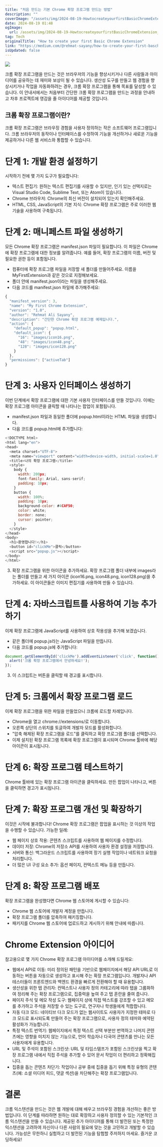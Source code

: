 ```yaml
---
title: "처음 만드는 기본 Chrome 확장 프로그램 만드는 방법"
description: ""
coverImage: "/assets/img/2024-08-19-HowtocreateyourfirstBasicChromeExtension_0.png"
date: 2024-08-19 01:48
ogImage: 
  url: /assets/img/2024-08-19-HowtocreateyourfirstBasicChromeExtension_0.png
tag: Tech
originalTitle: "How to create your first Basic Chrome Extension"
link: "https://medium.com/@rehmat-sayany/how-to-create-your-first-baschrome-extension-e05f2d126ab5"
isUpdated: false
---
```



<img src="/assets/img/2024-08-19-HowtocreateyourfirstBasicChromeExtension_0.png" />

크롬 확장 프로그램을 만드는 것은 브라우저의 기능을 향상시키거나 다른 사람들과 아이디어를 공유하는 데 재미와 보상이 될 수 있습니다. 생산성 도구를 만들고 웹 경험을 향상시키거나 작업을 자동화하려는 경우, 크롬 확장 프로그램을 통해 목표를 달성할 수 있습니다. 이 안내서에서는 처음부터 간단한 크롬 확장 프로그램을 만드는 과정을 안내하고 차후 프로젝트에 영감을 줄 아이디어를 제공할 것입니다.

## 크롬 확장 프로그램이란?

크롬 확장 프로그램은 브라우징 경험을 사용자 정의하는 작은 소프트웨어 프로그램입니다. 크롬 브라우저의 동작이나 인터페이스를 수정하여 기능을 개선하거나 새로운 기능을 제공하거나 다른 웹 서비스와 통합할 수 있습니다.

<!-- cozy-coder - 수평 -->
<ins class="adsbygoogle"
     style="display:block"
     data-ad-client="ca-pub-4877378276818686"
     data-ad-slot="1107185301"
     data-ad-format="auto"
     data-full-width-responsive="true"></ins>
<script>
     (adsbygoogle = window.adsbygoogle || []).push({});
</script>

# 단계 1: 개발 환경 설정하기

시작하기 전에 몇 가지 도구가 필요합니다:

- 텍스트 편집기: 원하는 텍스트 편집기를 사용할 수 있지만, 인기 있는 선택지로는 Visual Studio Code, Sublime Text, 또는 Atom이 있습니다.
- Chrome 브라우저: Chrome의 최신 버전이 설치되어 있는지 확인해주세요.
- HTML, CSS, JavaScript의 기본 지식: Chrome 확장 프로그램은 주로 이러한 웹 기술을 사용하여 구축됩니다.

# 단계 2: 매니페스트 파일 생성하기

<!-- cozy-coder - 수평 -->
<ins class="adsbygoogle"
     style="display:block"
     data-ad-client="ca-pub-4877378276818686"
     data-ad-slot="1107185301"
     data-ad-format="auto"
     data-full-width-responsive="true"></ins>
<script>
     (adsbygoogle = window.adsbygoogle || []).push({});
</script>

모든 Chrome 확장 프로그램은 manifest.json 파일이 필요합니다. 이 파일은 Chrome에 확장 프로그램에 대한 정보를 알려줍니다. 예를 들어, 확장 프로그램의 이름, 버전 및 필요한 권한 등이 포함됩니다.

- 컴퓨터에 확장 프로그램 파일을 저장할 새 폴더를 만들어주세요. 이름을 MyFirstExtension과 같은 것으로 지정해보세요.
- 폴더 안에 manifest.json이라는 파일을 생성해주세요.
- 다음 코드를 manifest.json 파일에 추가해주세요:

```js
{
  "manifest_version": 3,
  "name": "My First Chrome Extension",
  "version": "1.0",
  "author": "Rehmat Ali Sayany",
  "description": "간단한 Chrome 확장 프로그램 예제입니다.",
  "action": {
    "default_popup": "popup.html",
    "default_icon": {
      "16": "images/icon16.png",
      "48": "images/icon48.png",
      "128": "images/icon128.png"
    }
  },
  "permissions": ["activeTab"]
}
```

# 단계 3: 사용자 인터페이스 생성하기

<!-- cozy-coder - 수평 -->
<ins class="adsbygoogle"
     style="display:block"
     data-ad-client="ca-pub-4877378276818686"
     data-ad-slot="1107185301"
     data-ad-format="auto"
     data-full-width-responsive="true"></ins>
<script>
     (adsbygoogle = window.adsbygoogle || []).push({});
</script>

이번 단계에서 확장 프로그램에 대한 기본 사용자 인터페이스를 만들 것입니다. 이에는 확장 프로그램 아이콘을 클릭할 때 나타나는 팝업이 포함됩니다.

- manifest.json 파일과 동일한 폴더에 popup.html이라는 HTML 파일을 생성합니다.
- 다음 코드를 popup.html에 추가합니다:

```js
<!DOCTYPE html>
<html lang="en">
<head>
  <meta charset="UTF-8">
  <meta name="viewport" content="width=device-width, initial-scale=1.0">
  <title>나의 확장 프로그램</title>
  <style>
    body {
      width: 200px;
      font-family: Arial, sans-serif;
      padding: 10px;
    }
    button {
      width: 100%;
      padding: 10px;
      background-color: #4CAF50;
      color: white;
      border: none;
      cursor: pointer;
    }
  </style>
</head>
<body>
  <h1>환영합니다!</h1>
  <button id="clickMe">클릭</button>
  <script src="popup.js"></script>
</body>
</html>
```

3. 확장 프로그램을 위한 아이콘을 추가하세요. 확장 프로그램 폴더 내부에 images라는 폴더를 만들고 세 가지 아이콘 (icon16.png, icon48.png, icon128.png)을 추가하세요. 이 아이콘들은 이미지 편집기를 사용하여 만들 수 있습니다.

<!-- cozy-coder - 수평 -->
<ins class="adsbygoogle"
     style="display:block"
     data-ad-client="ca-pub-4877378276818686"
     data-ad-slot="1107185301"
     data-ad-format="auto"
     data-full-width-responsive="true"></ins>
<script>
     (adsbygoogle = window.adsbygoogle || []).push({});
</script>

# 단계 4: 자바스크립트를 사용하여 기능 추가하기

이제 확장 프로그램에 JavaScript를 사용하여 상호 작용성을 추가해 보겠습니다.

- 같은 폴더에 popup.js라는 JavaScript 파일을 만듭니다.
- 다음 코드를 popup.js에 추가합니다:

```js
document.getElementById('clickMe').addEventListener('click', function() {
  alert('크롬 확장 프로그램에서 안녕하세요!');
});
```

<!-- cozy-coder - 수평 -->
<ins class="adsbygoogle"
     style="display:block"
     data-ad-client="ca-pub-4877378276818686"
     data-ad-slot="1107185301"
     data-ad-format="auto"
     data-full-width-responsive="true"></ins>
<script>
     (adsbygoogle = window.adsbygoogle || []).push({});
</script>

3. 이 스크립트는 버튼을 클릭할 때 경고를 표시합니다.

# 단계 5: 크롬에서 확장 프로그램 로드

이제 확장 프로그램을 위한 파일을 만들었으니 크롬에 로드할 차례입니다.

- Chrome을 열고 chrome://extensions/로 이동합니다.
- 오른쪽 상단의 스위치를 토글하여 개발자 모드를 활성화합니다.
- "압축 해제된 확장 프로그램을 로드"를 클릭하고 확장 프로그램 폴더를 선택합니다.
- 이제 설치된 확장 프로그램 목록에 확장 프로그램이 표시되며 Chrome 툴바에 해당 아이콘이 표시됩니다.

<!-- cozy-coder - 수평 -->
<ins class="adsbygoogle"
     style="display:block"
     data-ad-client="ca-pub-4877378276818686"
     data-ad-slot="1107185301"
     data-ad-format="auto"
     data-full-width-responsive="true"></ins>
<script>
     (adsbygoogle = window.adsbygoogle || []).push({});
</script>

# 단계 6: 확장 프로그램 테스트하기

Chrome 툴바에 있는 확장 프로그램 아이콘을 클릭하세요. 만든 팝업이 나타나고, 버튼을 클릭하면 경고가 표시됩니다.

# 단계 7: 확장 프로그램 개선 및 확장하기

이것은 시작에 불과합니다! Chrome 확장 프로그램은 팝업을 표시하는 것 이상의 작업을 수행할 수 있습니다. 가능한 일례:


<!-- cozy-coder - 수평 -->
<ins class="adsbygoogle"
     style="display:block"
     data-ad-client="ca-pub-4877378276818686"
     data-ad-slot="1107185301"
     data-ad-format="auto"
     data-full-width-responsive="true"></ins>
<script>
     (adsbygoogle = window.adsbygoogle || []).push({});
</script>

- 웹 페이지 상호 작용: 콘텐츠 스크립트를 사용하여 웹 페이지를 수정합니다.
- 데이터 저장: Chrome의 저장소 API를 사용하여 사용자 환경 설정을 저장합니다.
- 서버와 통신: 백그라운드 스크립트를 사용하여 장기 실행 작업이나 네트워크 요청을 처리합니다.
- 더 많은 UI 구성 요소 추가: 옵션 페이지, 컨텍스트 메뉴 등을 만듭니다.

# 단계 8: 확장 프로그램 배포

확장 프로그램을 완성했다면 Chrome 웹 스토어에 게시할 수 있습니다:

- Chrome 웹 스토어에 개발자 계정을 만듭니다.
- 확장 프로그램 폴더를 압축하여 패키징합니다.
- 패키지를 Chrome 웹 스토어에 업로드하고 게시하기 위해 안내에 따릅니다.

<!-- cozy-coder - 수평 -->
<ins class="adsbygoogle"
     style="display:block"
     data-ad-client="ca-pub-4877378276818686"
     data-ad-slot="1107185301"
     data-ad-format="auto"
     data-full-width-responsive="true"></ins>
<script>
     (adsbygoogle = window.adsbygoogle || []).push({});
</script>

# Chrome Extension 아이디어

참고용으로 몇 가지 Chrome 확장 프로그램 아이디어를 소개해 드릴게요:

- 웹에서 API로 이동: 미리 정의된 패턴을 기반으로 웹페이지에서 해당 API URL로 이동하는 버튼을 자동으로 생성하고 표시해 주는 확장 프로그램입니다. 개발자나 API 테스터들이 프론트엔드와 백엔드 환경을 빠르게 전환해야 할 때 유용합니다.
- 생산성을 위한 탭 관리자: 컨텍스트나 사용자 정의 카테고리에 따라 탭을 그룹화하여 정리해 주는 확장 프로그램으로, 집중력을 높여 주고 탭 혼란을 줄여 줍니다.
- 페이지 주석 및 메모 작성 도구: 웹페이지 상에 직접 텍스트를 강조할 수 있고 메모를 추가하고 주석을 저장할 수 있는 도구로, 연구자나 학생들에게 적합합니다.
- 자동 다크 모드: 네이티브 다크 모드가 없는 웹사이트도 사용자가 지정한 테마로 다크 모드로 표시되도록 만들어 주는 확장 프로그램으로, 사용자 정의 테마와 예약된 활성화가 가능합니다.
- 특정 텍스트 번역기: 웹페이지에서 특정 텍스트 선택 부분만 번역하고 나머지 콘텐츠에는 영향을 미치지 않는 기능으로, 언어 학습자나 다국어 콘텐츠를 만나는 모든 사용자에게 유용합니다.
- URL 및 주석이 포함된 스크린샷: URL 및 타임스탬프가 포함된 스크린샷을 찍고 확장 프로그램 내에서 직접 주석을 추가할 수 있어 문서 작업이 더 편리하고 정확해집니다.
- 집중을 돕는 콘텐츠 차단기: 작업이나 공부 중에 집중을 돕기 위해 특정 유형의 콘텐츠(예: 소셜 미디어 피드, 댓글 섹션)을 차단해주는 확장 프로그램입니다.

# 결론

<!-- cozy-coder - 수평 -->
<ins class="adsbygoogle"
     style="display:block"
     data-ad-client="ca-pub-4877378276818686"
     data-ad-slot="1107185301"
     data-ad-format="auto"
     data-full-width-responsive="true"></ins>
<script>
     (adsbygoogle = window.adsbygoogle || []).push({});
</script>

크롬 익스텐션을 만드는 것은 웹 개발에 대해 배우고 브라우징 경험을 개선하는 좋은 방법입니다. 이 단계를 따라하면 원하는 대로 확장하고 사용자 정의할 수 있는 기본적인 크롬 익스텐션을 만들 수 있습니다. 제공된 추가 아이디어를 통해 더 발전된 또는 특정한 익스텐션을 고려하여 자신이나 다른 사람의 필요에 맞는 것을 고민하고 개발할 수 있습니다. 가능성은 무한하니 실험하고 더 발전된 기능을 탐험할 주저하지 마세요. 즐거운 코딩하세요!